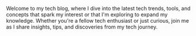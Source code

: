 Welcome to my tech blog, where I dive into the latest tech trends, tools, and concepts that spark my interest or that I'm exploring to expand my knowledge. Whether you're a fellow tech enthusiast or just curious, join me as I share insights, tips, and discoveries from my tech journey.
<!DOCTYPE html>
<html lang="en">
  <head>
    <meta charset="UTF-8">
    <meta name="viewport" content="width=device-width, initial-scale=1.0">
    <link rel="stylesheet" href="styles.css">
    <!-- Other meta tags and links as needed -->
  </head>
<header>
</header>
<body>
  
</body>    
</html>
